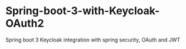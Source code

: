 # Spring-boot-3-with-Keycloak-OAuth2
Spring boot 3 Keycloak integration with spring security, OAuth and JWT
